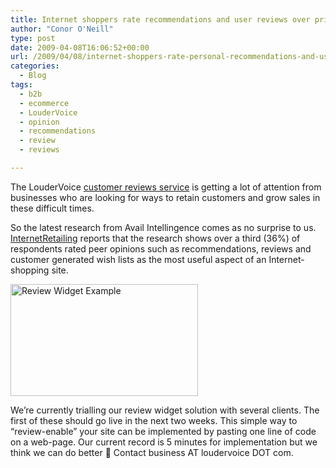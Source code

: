 ```yaml
---
title: Internet shoppers rate recommendations and user reviews over price
author: "Conor O'Neill"
type: post
date: 2009-04-08T16:06:52+00:00
url: /2009/04/08/internet-shoppers-rate-personal-recommendations-and-user-reviews-over-price/
categories:
  - Blog
tags:
  - b2b
  - ecommerce
  - LouderVoice
  - opinion
  - recommendations
  - review
  - reviews

---
```

The LouderVoice [customer reviews service][1] is getting a lot of attention from businesses who are looking for ways to retain customers and grow sales in these difficult times.

So the latest research from Avail Intellingence comes as no surprise to us. [InternetRetailing][2] reports that the research shows over a third (36%) of respondents rated peer opinions such as recommendations, reviews and customer generated wish lists as the most useful aspect of an Internet-shopping site.

[<img class="aligncenter size-medium wp-image-201" title="Review Widget Example" src="http://www.loudervoice.com/wp-content/uploads/2009/04/widget_example-300x179.jpg" alt="Review Widget Example" width="300" height="179" />][1]

We&#8217;re currently trialling our review widget solution with several clients. The first of these should go live in the next two weeks. This simple way to &#8220;review-enable&#8221; your site can be implemented by pasting one line of code on a web-page. Our current record is 5 minutes for implementation but we think we can do better 🙂 Contact business AT loudervoice DOT com.

 [1]: http://business.loudervoice.com/
 [2]: http://www.internetretailing.net/news/customer-reviews-and-feedback-score-highest-with-online-shoppers